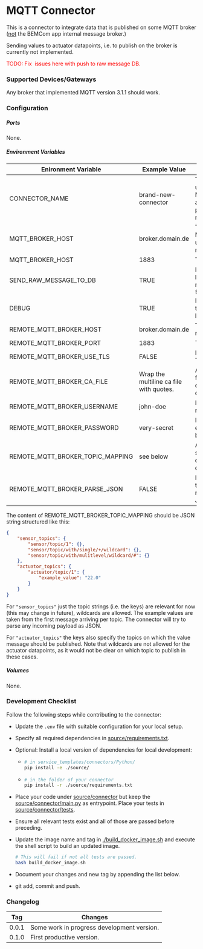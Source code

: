 # MQTT Connector

This is a connector to integrate data that is published on some MQTT broker (<u>not</u> the BEMCom app internal message broker.)

Sending values to actuator datapoints, i.e. to publish on the broker is currently not implemented.

<font color="red">TODO: Fix  issues here with push to raw message DB.</font>



### Supported Devices/Gateways

Any broker that implemented MQTT version 3.1.1 should work.



### Configuration

##### Ports

None.

##### Environment Variables

| Enironment Variable              | Example  Value                          | Usage/Remarks                                                |
| -------------------------------- | --------------------------------------- | ------------------------------------------------------------ |
| CONNECTOR_NAME                   | brand-new-connector                     | The name of the connector. Must be unique and is used to compute the MQTT topics. Use all lowercase chars and only dashes for separation to prevent clashes with Dockers internal name resolution system. |
| MQTT_BROKER_HOST                 | broker.domain.de                        | The DNS name or IP address of the MQTT broker. `localhost` will not work, use the full DNS name of the host machine instead. |
| MQTT_BROKER_HOST                 | 1883                                    | The port of the MQTT broker.                                 |
| SEND_RAW_MESSAGE_TO_DB           | TRUE                                    | If set to `TRUE` (that is a string of capital letters) will publish all received raw messages on topic `${CONNECTOR_NAME}/raw_message_to_db` |
| DEBUG                            | TRUE                                    | If == "TRUE" (i.e. the string) will set the loglevel of the connector the logging.DEBUG. Else is logging.INFO. |
| REMOTE_MQTT_BROKER_HOST          | broker.domain.de                        | The DNS name or IP address of the remote MQTT broker.        |
| REMOTE_MQTT_BROKER_PORT          | 1883                                    | The port of the remote MQTT broker.                          |
| REMOTE_MQTT_BROKER_USE_TLS       | FALSE                                   | If == "TRUE" (i.e. the string), will use TLS to encrypt the connection. |
| REMOTE_MQTT_BROKER_CA_FILE       | Wrap the multiline ca file with quotes. | A CA certificate (full chain) in pem format. If provided will use this CA certificate to verify that server certificate. |
| REMOTE_MQTT_BROKER_USERNAME      | john-doe                                | If not empty will try to login at the remote broker with this username. |
| REMOTE_MQTT_BROKER_PASSWORD      | very-secret                             | If not empty (and username not empty) will try to login at the remote broker with this password. |
| REMOTE_MQTT_BROKER_TOPIC_MAPPING | see below                               | A json string defining which topics should be forwarded to which datapoints. See Readme.md for details. |
| REMOTE_MQTT_BROKER_PARSE_JSON    | FALSE                                   | If == "TRUE" (i.e. the string), will try to parse the payload of the message received from the remote broker as JSON. Defaults to FALSE |



The content of REMOTE_MQTT_BROKER_TOPIC_MAPPING should be JSON string structured like this:

```json
{
    "sensor_topics": {
        "sensor/topic/1": {},
        "sensor/topic/with/single/+/wildcard": {},
        "sensor/topic/with/mulitlevel/wildcard/#": {}
    },
    "actuator_topics": {
        "actuator/topic/1": {
            "example_value": "22.0"
        }
    }
}
```

For `"sensor_topics"` just the topic strings (i.e. the keys) are relevant for now (this may change in future), wildcards are allowed. The example values are taken from the first message arriving per topic. The connector will try to parse any incoming payload as JSON. 

For `"actuator_topics"` the keys also specify the topics on which the value message should be published. Note that wildcards are not allowed for the actuator datapoints, as it would not be clear on which topic to publish in these cases.

##### Volumes

None.



### Development Checklist

Follow the following steps while contributing to the connector:

* Update the `.env` file with suitable configuration for your local setup.

* Specify all required dependencies in [source/requirements.txt](source/requirements.txt).

* Optional: Install a local version of dependencies for local development:

  * ```bash
    # in service_templates/connectors/Python/
    pip install -e ./source/
    ```

  * ```bash
    # in the folder of your connector
    pip install -r ./source/requirements.txt
    ```

* Place your code under [source/connector](./source/connector) but keep the [source/connector/main.py](./source/connector/main.py) as entrypoint. Place your tests in [source/connector/tests](./source/connector/tests).

* Ensure all relevant tests exist and all of those are passed before preceding. 

* Update the image name and tag in  [./build_docker_image.sh](./build_docker_image.sh) and execute the shell script to build an updated image. 

  ```bash
  # This will fail if not all tests are passed.
  bash build_docker_image.sh
  ```

* Document your changes and new tag by appending the list below.

* git add, commit and push.



### Changelog

| Tag   | Changes                                    |
| ----- | ------------------------------------------ |
| 0.0.1 | Some work in progress development version. |
| 0.1.0 | First productive version.                  |